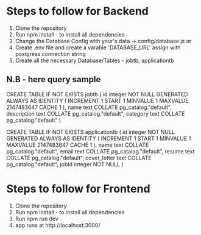 # Steps to follow for Backend
1. Clone the repository
2. Run npm install - to install all dependencies
3. Change the Database Config with your's data -> config/database.js or
4. Create .env file and create a varable 'DATABASE_URL' assign with postgress connection string
5. Create all the necessary Database/Tables - jobtb, applicationtb

## N.B - here query sample
CREATE TABLE IF NOT EXISTS jobtb
(
    id integer NOT NULL GENERATED ALWAYS AS IDENTITY ( INCREMENT 1 START 1 MINVALUE 1 MAXVALUE 2147483647 CACHE 1 ),
    name text COLLATE pg_catalog."default",
    description text COLLATE pg_catalog."default",
    category text COLLATE pg_catalog."default"
)

CREATE TABLE IF NOT EXISTS applicationtb
(
    id integer NOT NULL GENERATED ALWAYS AS IDENTITY ( INCREMENT 1 START 1 MINVALUE 1 MAXVALUE 2147483647 CACHE 1 ),
    name text COLLATE pg_catalog."default",
    email text COLLATE pg_catalog."default",
    resume text COLLATE pg_catalog."default",
    cover_letter text COLLATE pg_catalog."default",
    jobId integer NOT NULL
)

# Steps to follow for Frontend
1. Clone the repository
2. Run npm install - to install all dependencies
3. Run npm run dev
4. app runs at http://localhost:3000/
